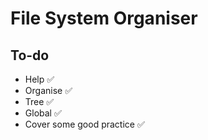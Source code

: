 # File System Organiser

## To-do
<!-- Task List -->
- Help  ✅
- Organise  ✅
- Tree  ✅
- Global  ✅
- Cover some good practice  ✅
